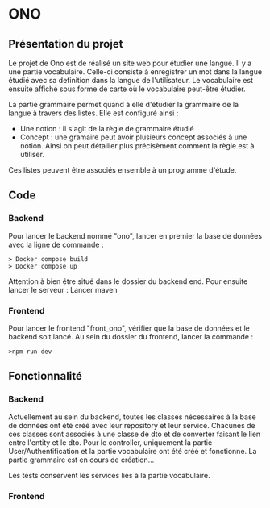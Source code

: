 # ONO

## Présentation du projet
Le projet de Ono est de réalisé un site web pour étudier une langue. 
Il y a une partie vocabulaire. Celle-ci consiste à enregistrer un mot dans la langue étudié avec sa definition dans la langue de l'utilisateur.
Le vocabulaire est ensuite affiché sous forme de carte où le vocabulaire peut-être étudier.

La partie grammaire permet quand à elle d'étudier la grammaire de la langue à travers des listes.
Elle est configuré ainsi :
- Une notion : il s'agit de la règle de grammaire étudié
- Concept : une gramaire peut avoir plusieurs concept associés à une notion. Ainsi on peut détailler plus précisèment comment la règle est à utiliser.

Ces listes peuvent être associés ensemble à un programme d'étude.

## Code

### Backend
Pour lancer le backend nommé "ono", lancer en premier la base de données avec la ligne de commande :
```
> Docker compose build
> Docker compose up
```
Attention à bien être situé dans le dossier du backend end.
Pour ensuite lancer le serveur :
Lancer maven

### Frontend
Pour lancer le frontend "front_ono", vérifier que la base de données et le backend soit lancé.
Au sein du dossier du frontend, lancer la commande :
```
>npm run dev
```

## Fonctionnalité 

### Backend
Actuellement au sein du backend, toutes les classes nécessaires à la base de données ont été créé avec leur repository et leur service.
Chacunes de ces classes sont associés à une classe de dto et de converter faisant le lien entre l'entity et le dto.
Pour le controller, uniquement la partie User/Authentification et la partie vocabulaire ont été créé et fonctionne.
La partie grammaire est en cours de création...

Les tests conservent les services liés à la partie vocabulaire.

### Frontend



